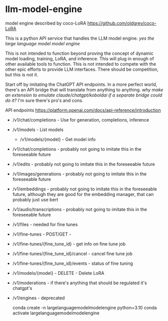 # llm-model-engine
model engine described by coco-LoRA https://github.com/oldgrev/coco-LoRA

This is a python API service that handles the LLM model engine. *yes the large language model model engine*

This is not intended to function beyond proving the concept of dynamic model loading, training, LoRA, and inference. This will plug in enough of other available tools to function. This is not intended to compete with the other epic efforts to provide LLM interfaces. There should be competition, but this is not it.

Start off by imitating the ChatGPT API endpoints. In a more perfect world, there's an API bridge that will translate from anything to anything. *why make an extension to emulate claude/chatgpt/koboldai if a separate bridge could do it?* I'm sure there's pro's and cons.

API endpoints https://platform.openai.com/docs/api-reference/introduction
* /v1/chat/completions - Use for generation, completions, inference
* /v1/models - List models
  * /v1/models/{model} - Get model info
* /v1/chat/completions - probably not going to imitate this in the foreseeable future
* /v1/edits - probably not going to imitate this in the foreseeable future
* /v1/images/generations - probably not going to imitate this in the foreseeable future
* /v1/embeddings - probably not going to imitate this in the foreseeable future, although they are good for the embedding manager, that can probably just use bert
* /v1/audio/transcriptions - probably not going to imitate this in the foreseeable future
* /v1/files - needed for fine tunes
* /v1/fine-tunes - POST/GET - 
* /v1/fine-tunes/{fine_tune_id} - get info on fine tune job
* /v1/fine-tunes/{fine_tune_id}/cancel - cancel fine tune job
* /v1/fine-tunes/{fine_tune_id}/events - status of fine tuning
* /v1/models/{model} - DELETE - Delete LoRA
* /v1/moderations - if there's anything that should be regulated it's chatgpt's 
* /v1/engines - deprecated


    conda create -n largelanguagemodelmodelengine python=3.10
    conda activate largelanguagemodelmodelengine